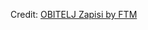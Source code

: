 <div id="observablehq-17d9094b"></div>
<p>Credit: <a href="https://observablehq.com/d/50c3ea95248bfea1">OBITELJ Zapisi by FTM</a></p>

<link rel="stylesheet" href="https://cdn.jsdelivr.net/npm/@observablehq/inspector@5/dist/inspector.css">
<script type="module">
import {Runtime, Inspector} from "https://cdn.jsdelivr.net/npm/@observablehq/runtime@5/dist/runtime.js";
import define from "https://api.observablehq.com/d/50c3ea95248bfea1@497.js?v=4";
import { urlSearchParams } from "@observablehq/framework";

new Runtime().module(define, Inspector.into("#observablehq-17d9094b"));
</script>
